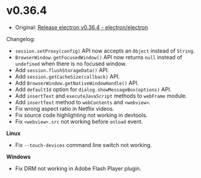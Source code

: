 # v0.36.4

* Original: [Release electron v0.36.4 - electron/electron](https://github.com/electron/electron/releases/tag/v0.36.4)

Changelog:

* `session.setProxy(config)` API now accepts an `Object` instead of `String`.
* `BrowserWindow.getFocusedWindow()` API now returns `null` instead of `undefined` when there is no focused window.
* Add `session.flushStorageData()` API.
* Add `session.getCacheSize(callback)` API.
* Add `BrowserWindow.getNativeWindowHandle()` API.
* Add `defaultId` option for `dialog.showMessageBox(options)` API.
* Add `insertText` and `executeJavaScript` methods to `webFrame` module.
* Add `insertText` method to `webContents` and `<webview>`.
* Fix wrong aspect ratio in Netflix videos.
* Fix source code highlighting not working in devtools.
* Fix `<webview>.src` not working before `onload` event.

**Linux**

* Fix `--touch-devices` command line switch not working.

**Windows**

* Fix DRM not working in Adobe Flash Player plugin.
